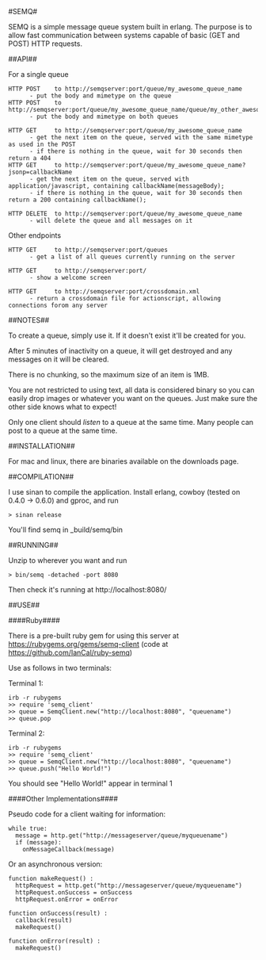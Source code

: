 #SEMQ#

SEMQ is a simple message queue system built in erlang. The purpose is to allow fast communication between systems capable of basic (GET and POST) HTTP requests.

##API##

For a single queue

    HTTP POST    to http://semqserver:port/queue/my_awesome_queue_name
          - put the body and mimetype on the queue
    HTTP POST    to http://semqserver:port/queue/my_awesome_queue_name/queue/my_other_awesome_queue_name
          - put the body and mimetype on both queues
    
    HTTP GET     to http://semqserver:port/queue/my_awesome_queue_name 
          - get the next item on the queue, served with the same mimetype as used in the POST
          - if there is nothing in the queue, wait for 30 seconds then return a 404
    HTTP GET     to http://semqserver:port/queue/my_awesome_queue_name?jsonp=callbackName 
          - get the next item on the queue, served with application/javascript, containing callbackName(messageBody);
          - if there is nothing in the queue, wait for 30 seconds then return a 200 containing callbackName();
    
    HTTP DELETE  to http://semqserver:port/queue/my_awesome_queue_name
          - will delete the queue and all messages on it
    
Other endpoints
    
    HTTP GET     to http://semqserver:port/queues
          - get a list of all queues currently running on the server
    
    HTTP GET     to http://semqserver:port/
          - show a welcome screen
    
    HTTP GET     to http://semqserver:port/crossdomain.xml
          - return a crossdomain file for actionscript, allowing connections forom any server
    
##NOTES##

To create a queue, simply use it. If it doesn't exist it'll be created for you.

After 5 minutes of inactivity on a queue, it will get destroyed and any messages on it will be cleared. 

There is no chunking, so the maximum size of an item is 1MB.

You are not restricted to using text, all data is considered binary so you can easily drop images or whatever you want on the queues. Just make sure the other side knows what to expect!

Only one client should *listen* to a queue at the same time. Many people can post to a queue at the same time.

##INSTALLATION##

For mac and linux, there are binaries available on the downloads page.

##COMPILATION##

I use sinan to compile the application. Install erlang, cowboy (tested on 0.4.0 -> 0.6.0) and gproc, and run

    > sinan release

You'll find semq in _build/semq/bin

##RUNNING##

Unzip to wherever you want and run 

    > bin/semq -detached -port 8080 

Then check it's running at http://localhost:8080/

##USE##

####Ruby####

There is a pre-built ruby gem for using this server at https://rubygems.org/gems/semq-client (code at https://github.com/IanCal/ruby-semq)

Use as follows in two terminals:

Terminal 1:

    irb -r rubygems
    >> require 'semq_client'
    >> queue = SemqClient.new("http://localhost:8080", "queuename")
    >> queue.pop

Terminal 2:

    irb -r rubygems
    >> require 'semq_client'
    >> queue = SemqClient.new("http://localhost:8080", "queuename")
    >> queue.push("Hello World!")

You should see "Hello World!" appear in terminal 1

####Other Implementations####

Pseudo code for a client waiting for information:

    while true:
      message = http.get("http://messageserver/queue/myqueuename")
      if (message):
        onMessageCallback(message)

Or an asynchronous version:

    function makeRequest() :
      httpRequest = http.get("http://messageserver/queue/myqueuename") 
      httpRequest.onSuccess = onSuccess
      httpRequest.onError = onError
    
    function onSuccess(result) :
      callback(result)
      makeRequest()
    
    function onError(result) :
      makeRequest()
